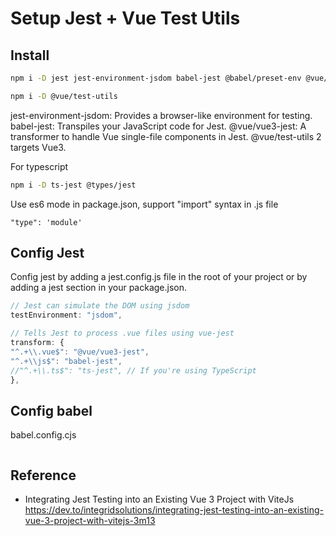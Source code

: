 # Setup Jest + Vue Test Utils


## Install
```sh
npm i -D jest jest-environment-jsdom babel-jest @babel/preset-env @vue/vue3-jest

npm i -D @vue/test-utils
```
jest-environment-jsdom: Provides a browser-like environment for testing.
babel-jest: Transpiles your JavaScript code for Jest.
@vue/vue3-jest: A transformer to handle Vue single-file components in Jest.
@vue/test-utils 2 targets Vue3.


For typescript
```sh
npm i -D ts-jest @types/jest
```

Use es6 mode in package.json, support "import" syntax in .js file
```
"type": 'module'
```
## Config Jest
Config jest by adding a jest.config.js file in the root of your project or by adding a jest section in your package.json.
```js
// Jest can simulate the DOM using jsdom
testEnvironment: "jsdom",

// Tells Jest to process .vue files using vue-jest
transform: {
"^.+\\.vue$": "@vue/vue3-jest",
"^.+\\js$": "babel-jest",
//"^.+\\.ts$": "ts-jest", // If you're using TypeScript
},

```

## Config babel
babel.config.cjs
```
```

## Reference
- Integrating Jest Testing into an Existing Vue 3 Project with ViteJs
https://dev.to/integridsolutions/integrating-jest-testing-into-an-existing-vue-3-project-with-vitejs-3m13